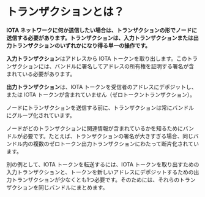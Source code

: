 # トランザクションとは？
<!-- # What is a transaction? -->

**IOTA ネットワークに何か送信したい場合は、トランザクションの形でノードに送信する必要があります。トランザクションは、入力トランザクションまたは出力トランザクションのいずれかになり得る単一の操作です。**
<!-- **If you want to send anything to an IOTA network, you must send it to a node in the form of a transaction. A transaction is a single operation that can be either an input or an output.** -->

**入力トランザクション**はアドレスから IOTA トークンを取り出します。このトランザクションには、バンドルに署名してアドレスの所有権を証明する署名が含まれている必要があります。
<!-- An **input transaction** withdraws IOTA tokens from an address. This transaction must contain the signature that signs the bundle and proves ownership of the address. -->

**出力トランザクション**は、IOTA トークンを受信者のアドレスにデポジットし、または IOTA トークンが含まれていません（ゼロトークントランザクション）。
<!-- An **output transaction** deposits IOTA tokens into a recipient's address or contains no value (a zero-value transaction). -->

ノードにトランザクションを送信する前に、トランザクションは常にバンドルにグループ化されています。
<!-- Before you send transactions to a node they're always grouped into a bundle. -->

ノードがどのトランザクションに関連情報が含まれているかを知るためにバンドルが必要です。たとえば、トランザクションの署名が大きすぎる場合、同じバンドル内の複数のゼロトークン出力トランザクションにわたって断片化されています。
<!-- Bundles are necessary so that nodes know which transactions contain related information. For example, if a transaction's signature is too large, it's fragmented over several zero-value output transactions in the same bundle. -->

別の例として、IOTA トークンを転送するには、IOTA トークンを取り出すための入力トランザクションと、トークンを新しいアドレスにデポジットするための出力トランザクションが少なくとも1つ必要です。そのためには、それらのトランザクションを同じバンドルにまとめます。
<!-- Another example is that to transfer IOTA tokens, you need at least one input transaction to withdraw the IOTA tokens and one output transaction to deposit the tokens into a new address. To do so, you group those transactions in the same bundle. -->
